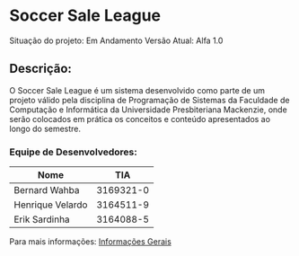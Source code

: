 # Soccer Sale League

Situação do projeto: Em Andamento       Versão Atual: Alfa 1.0

## Descrição: 
O Soccer Sale League é um sistema desenvolvido como parte de um projeto válido pela disciplina de Programação de Sistemas da Faculdade de Computação e Informática da Universidade Presbiteriana Mackenzie, onde serão colocados em prática os conceitos e conteúdo apresentados ao longo do semestre. 

### Equipe de Desenvolvedores:
|     Nome      |  TIA   |
|---------------|--------|
|Bernard Wahba|3169321-0| 
|Henrique Velardo|3164511-9|
|Erik Sardinha |3164088-5|

Para mais informações: [Informações Gerais](https://github.com/ErikSardinha/projeto-programacao/wiki) 

